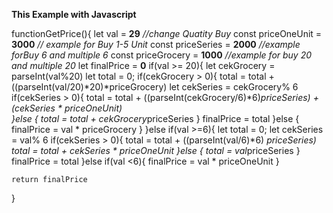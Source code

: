 <strong>This Example with Javascript</strong>

functionGetPrice(){
        let val = **29** *//change Quatity Buy*
        const priceOneUnit = **3000** *// example for Buy 1-5 Unit*
        const priceSeries = **2000** *//example forBuy 6 and multiple 6*
        const priceGrocery = **1000** *//example for buy 20 and multiple 20*
        let finalPrice = **0**
        if(val >= 20){
            let cekGrocery = parseInt(val%20)
            let total = 0;
            if(cekGrocery > 0){
                total = total + ((parseInt(val/20)*20)*priceGrocery)
                let cekSeries = cekGrocery% 6
                if(cekSeries > 0){
                    total = total + ((parseInt(cekGrocery/6)*6)*priceSeries) + (cekSeries * priceOneUnit)                   
                }else {
                    total = total + cekGrocery*priceSeries
                }
                finalPrice = total
            }else {
                finalPrice = val * priceGrocery
            }
        }else
        if(val >=6){
            let total = 0;
            let cekSeries = val% 6
            if(cekSeries > 0){
                total = total + ((parseInt(val/6)*6) *priceSeries)
                total = total + cekSeries * priceOneUnit
            }else {
                total = val*priceSeries
            }
            finalPrice = total
        }else
        if(val <6){
            finalPrice = val * priceOneUnit
        }

    return finalPrice 
}